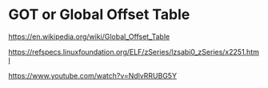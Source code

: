# GOT or Global Offset Table

https://en.wikipedia.org/wiki/Global_Offset_Table

https://refspecs.linuxfoundation.org/ELF/zSeries/lzsabi0_zSeries/x2251.html

https://www.youtube.com/watch?v=NdlvRRUBG5Y